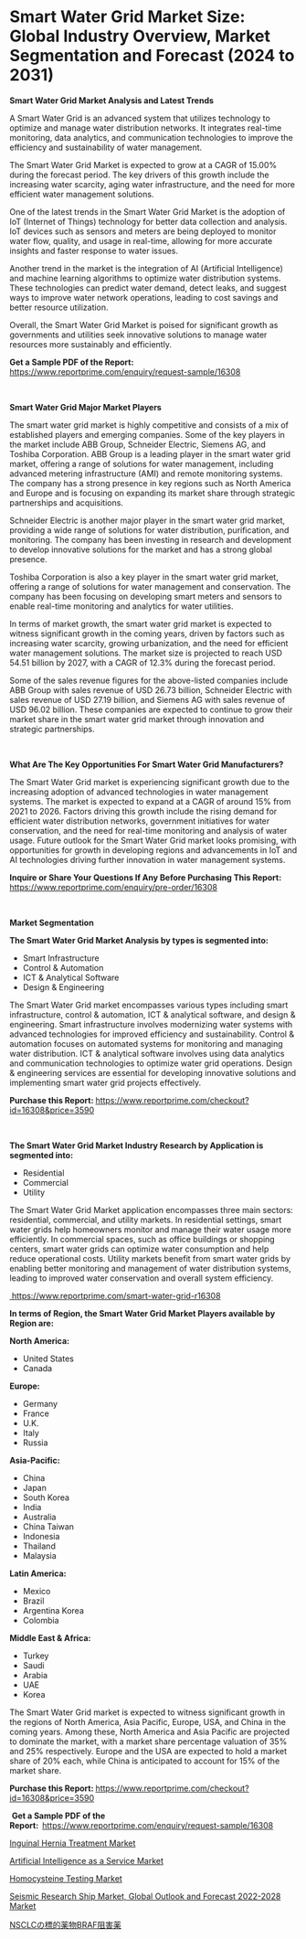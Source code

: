 <p><h1>Smart Water Grid Market Size: Global Industry Overview, Market Segmentation and Forecast (2024 to 2031)</h1></p><p><strong>Smart Water Grid Market Analysis and Latest Trends</strong></p>
<p><p>A Smart Water Grid is an advanced system that utilizes technology to optimize and manage water distribution networks. It integrates real-time monitoring, data analytics, and communication technologies to improve the efficiency and sustainability of water management.</p><p>The Smart Water Grid Market is expected to grow at a CAGR of 15.00% during the forecast period. The key drivers of this growth include the increasing water scarcity, aging water infrastructure, and the need for more efficient water management solutions. </p><p>One of the latest trends in the Smart Water Grid Market is the adoption of IoT (Internet of Things) technology for better data collection and analysis. IoT devices such as sensors and meters are being deployed to monitor water flow, quality, and usage in real-time, allowing for more accurate insights and faster response to water issues.</p><p>Another trend in the market is the integration of AI (Artificial Intelligence) and machine learning algorithms to optimize water distribution systems. These technologies can predict water demand, detect leaks, and suggest ways to improve water network operations, leading to cost savings and better resource utilization.</p><p>Overall, the Smart Water Grid Market is poised for significant growth as governments and utilities seek innovative solutions to manage water resources more sustainably and efficiently.</p></p>
<p><strong>Get a Sample PDF of the Report:&nbsp;</strong> <a href="https://www.reportprime.com/enquiry/request-sample/16308">https://www.reportprime.com/enquiry/request-sample/16308</a></p>
<p>&nbsp;</p>
<p><strong>Smart Water Grid Major Market Players</strong></p>
<p><p>The smart water grid market is highly competitive and consists of a mix of established players and emerging companies. Some of the key players in the market include ABB Group, Schneider Electric, Siemens AG, and Toshiba Corporation. ABB Group is a leading player in the smart water grid market, offering a range of solutions for water management, including advanced metering infrastructure (AMI) and remote monitoring systems. The company has a strong presence in key regions such as North America and Europe and is focusing on expanding its market share through strategic partnerships and acquisitions.</p><p>Schneider Electric is another major player in the smart water grid market, providing a wide range of solutions for water distribution, purification, and monitoring. The company has been investing in research and development to develop innovative solutions for the market and has a strong global presence.</p><p>Toshiba Corporation is also a key player in the smart water grid market, offering a range of solutions for water management and conservation. The company has been focusing on developing smart meters and sensors to enable real-time monitoring and analytics for water utilities.</p><p>In terms of market growth, the smart water grid market is expected to witness significant growth in the coming years, driven by factors such as increasing water scarcity, growing urbanization, and the need for efficient water management solutions. The market size is projected to reach USD 54.51 billion by 2027, with a CAGR of 12.3% during the forecast period.</p><p>Some of the sales revenue figures for the above-listed companies include ABB Group with sales revenue of USD 26.73 billion, Schneider Electric with sales revenue of USD 27.19 billion, and Siemens AG with sales revenue of USD 96.02 billion. These companies are expected to continue to grow their market share in the smart water grid market through innovation and strategic partnerships.</p></p>
<p>&nbsp;</p>
<p><strong>What Are The Key Opportunities For Smart Water Grid Manufacturers?</strong></p>
<p><p>The Smart Water Grid market is experiencing significant growth due to the increasing adoption of advanced technologies in water management systems. The market is expected to expand at a CAGR of around 15% from 2021 to 2026. Factors driving this growth include the rising demand for efficient water distribution networks, government initiatives for water conservation, and the need for real-time monitoring and analysis of water usage. Future outlook for the Smart Water Grid market looks promising, with opportunities for growth in developing regions and advancements in IoT and AI technologies driving further innovation in water management systems.</p></p>
<p><strong>Inquire or Share Your Questions If Any Before Purchasing This Report:</strong> <a href="https://www.reportprime.com/enquiry/pre-order/16308">https://www.reportprime.com/enquiry/pre-order/16308</a></p>
<p>&nbsp;</p>
<p><strong>Market Segmentation</strong></p>
<p><strong>The Smart Water Grid Market Analysis by types is segmented into:</strong></p>
<p><ul><li>Smart Infrastructure</li><li>Control & Automation</li><li>ICT & Analytical Software</li><li>Design & Engineering</li></ul></p>
<p><p>The Smart Water Grid market encompasses various types including smart infrastructure, control & automation, ICT & analytical software, and design & engineering. Smart infrastructure involves modernizing water systems with advanced technologies for improved efficiency and sustainability. Control & automation focuses on automated systems for monitoring and managing water distribution. ICT & analytical software involves using data analytics and communication technologies to optimize water grid operations. Design & engineering services are essential for developing innovative solutions and implementing smart water grid projects effectively.</p></p>
<p><strong>Purchase this Report:&nbsp;</strong><a href="https://www.reportprime.com/checkout?id=16308&price=3590">https://www.reportprime.com/checkout?id=16308&price=3590</a></p>
<p>&nbsp;</p>
<p><strong>The Smart Water Grid Market Industry Research by Application is segmented into:</strong></p>
<p><ul><li>Residential</li><li>Commercial</li><li>Utility</li></ul></p>
<p><p>The Smart Water Grid Market application encompasses three main sectors: residential, commercial, and utility markets. In residential settings, smart water grids help homeowners monitor and manage their water usage more efficiently. In commercial spaces, such as office buildings or shopping centers, smart water grids can optimize water consumption and help reduce operational costs. Utility markets benefit from smart water grids by enabling better monitoring and management of water distribution systems, leading to improved water conservation and overall system efficiency.</p></p>
<p><a href="https://www.reportprime.com/smart-water-grid-r16308">&nbsp;https://www.reportprime.com/smart-water-grid-r16308</a></p>
<p><strong>In terms of Region, the Smart Water Grid Market Players available by Region are:</strong></p>
<p>
    <p> <strong> North America: </strong>
        <ul>
            <li>United States</li>
            <li>Canada</li>
        </ul>
        </p> 
    <p> <strong> Europe: </strong>
        <ul>
            <li>Germany</li>
            <li>France</li>
            <li>U.K.</li>
            <li>Italy</li>
            <li>Russia</li>
        </ul>
        </p> 
    <p> <strong> Asia-Pacific: </strong>
        <ul>
            <li>China</li>
            <li>Japan</li>
            <li>South Korea</li>
            <li>India</li>
            <li>Australia</li>
            <li>China Taiwan</li>
            <li>Indonesia</li>
            <li>Thailand</li>
            <li>Malaysia</li>
        </ul>
        </p> 
    <p> <strong> Latin America: </strong>
        <ul>
            <li>Mexico</li>
            <li>Brazil</li>
            <li>Argentina Korea</li>
            <li>Colombia</li>
        </ul>
        </p> 
    <p> <strong> Middle East & Africa: </strong>
        <ul>
            <li>Turkey</li>
            <li>Saudi</li>
            <li>Arabia</li>
            <li>UAE</li>
            <li>Korea</li>
        </ul>
    </p>
    </p>
<p><p>The Smart Water Grid market is expected to witness significant growth in the regions of North America, Asia Pacific, Europe, USA, and China in the coming years. Among these, North America and Asia Pacific are projected to dominate the market, with a market share percentage valuation of 35% and 25% respectively. Europe and the USA are expected to hold a market share of 20% each, while China is anticipated to account for 15% of the market share.</p></p>
<p><strong>Purchase this Report: </strong><a href="https://www.reportprime.com/checkout?id=16308&price=3590">https://www.reportprime.com/checkout?id=16308&price=3590</a></p>
<p>&nbsp;<strong>Get a Sample PDF of the Report:&nbsp;&nbsp;</strong><a href="https://www.reportprime.com/enquiry/request-sample/16308">https://www.reportprime.com/enquiry/request-sample/16308</a></p>
<p><strong></strong></p>
<p><p><a href="https://medium.com/@claire.robertson78798456/global-inguinal-hernia-treatment-market-by-product-type-by-application-by-region-and-companies-684806cd43fe">Inguinal Hernia Treatment Market</a></p><p><a href="https://github.com/mahnoor2003/Market-Research-Report-List-6/blob/main/artificial-intelligence-as-a-service-market.md">Artificial Intelligence as a Service Market</a></p><p><a href="https://medium.com/@vrahul.reportprime/homocysteine-testing-market-research-report-market-forecast-and-growth-prospects-with-a-steady-a012f22a4764">Homocysteine Testing Market</a></p><p><a href="https://issuu.com/reportprime-2/docs/seismic-research-ship-market-global_a6034b0748a19f">Seismic Research Ship Market, Global Outlook and Forecast 2022-2028 Market</a></p><p><a href="https://medium.com/@gusbarrows/nsclc%E5%B8%82%E5%A0%B4%E3%81%AB%E3%81%8A%E3%81%91%E3%82%8B%E3%82%B0%E3%83%AD%E3%83%BC%E3%83%90%E3%83%AB%E3%82%BF%E3%83%BC%E3%82%B2%E3%83%83%E3%83%88%E3%83%89%E3%83%A9%E3%83%83%E3%82%B0braf%E9%98%BB%E5%AE%B3%E5%89%A4%E3%81%AE%E5%B8%82%E5%A0%B4%E8%A6%8F%E6%A8%A1%E3%81%8A%E3%82%88%E3%81%B3%E5%B8%82%E5%A0%B4%E5%8B%95%E5%90%91%E5%88%86%E6%9E%90-%E5%9C%B0%E5%9F%9F%E3%81%AE%E8%A6%8B%E9%80%9A%E3%81%97-%E7%AB%B6%E4%BA%89%E6%88%A6%E7%95%A5%E3%81%AB%E3%82%88%E3%82%8B2024%E5%B9%B4%E3%81%8B%E3%82%892031%E5%B9%B4%E3%81%BE%E3%81%A7%E3%81%AE%E4%BA%88%E6%B8%AC-47a24185f9cc">NSCLCの標的薬物BRAF阻害薬</a></p></p>